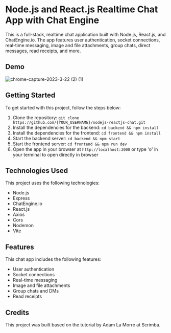 # Node.js and React.js Realtime Chat App with Chat Engine

This is a full-stack, realtime chat application built with Node.js, React.js, and ChatEngine.io. The app features user authentication, socket connections, real-time messaging, image and file attachments, group chats, direct messages, read receipts, and more.

## Demo

![chrome-capture-2023-3-22 (2) (1)](https://user-images.githubusercontent.com/92926579/233792082-e54dde2a-7b34-4ad3-ba05-81c043446315.gif)

## Getting Started

To get started with this project, follow the steps below:

1. Clone the repository: `git clone https://github.com/{YOUR_USERNAME}/nodejs-reactjs-chat.git`
2. Install the dependencies for the backend: `cd backend && npm install`
3. Install the dependencies for the frontend: `cd frontend && npm install`
4. Start the backend server: `cd backend && npm start`
5. Start the frontend server: `cd frontend && npm run dev`
6. Open the app in your browser at `http://localhost:3000` or type 'o' in your terminal to open directly in browser

## Technologies Used

This project uses the following technologies:

- Node.js
- Express
- ChatEngine.io
- React.js
- Axios
- Cors
- Nodemon
- Vite

## Features

This chat app includes the following features:

- User authentication
- Socket connections
- Real-time messaging
- Image and file attachments
- Group chats and DMs
- Read receipts

## Credits

This project was built based on the tutorial by Adam La Morre at Scrimba.
